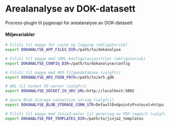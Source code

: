 # Arealanalyse av DOK-datasett
Process-plugin til pygeoapi for arealanalyse av DOK-datasett

#### Miljøvariabler
```bash
# Filsti til mappe for cache og logging (obligatorisk)
export DOKANALYSE_APP_FILES_DIR=/path/to/dokanalyse

# Filsti til mappe med YAML-konfigurasjonsfiler (obligatorisk)
export DOKANALYSE_CONFIG_DIR=/path/to/dokanalyse/config

# Filsti til mappe med AR5 filgeodatabase (valgfri)
export DOKANALYSE_AR5_FGDB_PATH=/path/to/ar5.gdb

# URL til Socket IO server (valgfri)
export DOKANALYSE_SOCKET_IO_SRV_URL=http://localhost:5002

# Azure Blob Storage connection string (valgfri)
export DOKANALYSE_BLOB_STORAGE_CONN_STR=DefaultEndpointsProtocol=https;AccountName=.....

# Filsti til mappe med Jinja2-maler til genering av PDF-rapport (valgfri)
export DOKANALYSE_PDF_TEMPLATES_DIR=/path/to/jinja2_templates
```
